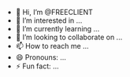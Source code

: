 - 👋 Hi, I’m @FREECLIENT
- 👀 I’m interested in ...
- 🌱 I’m currently learning ...
- 💞️ I’m looking to collaborate on ...
- 📫 How to reach me ...
- 😄 Pronouns: ...
- ⚡ Fun fact: ...

<!---
FREECLIENT/FREECLIENT is a ✨ special ✨ repository because its `README.md` (this file) appears on your GitHub profile.
You can click the Preview link to take a look at your changes.
--->
